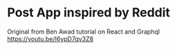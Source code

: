 # Post App inspired by Reddit

Original from Ben Awad tutorial on React and Graphql
<br>
https://youtu.be/I6ypD7qv3Z8


